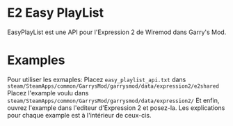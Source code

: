 # E2 Easy PlayList
EasyPlayList est une API pour l'Expression 2 de Wiremod dans Garry's Mod.

# Examples
Pour utiliser les exmaples:
Placez `easy_playlist_api.txt` dans `steam/SteamApps/common/GarrysMod/garrysmod/data/expression2/e2shared`
Placez l'example voulu dans `steam/SteamApps/common/GarrysMod/garrysmod/data/expression2/`
Et enfin, ouvrez l'example dans l'editeur d'Expression 2 et posez-la.
Les explications pour chaque example est à l'intérieur de ceux-cis.